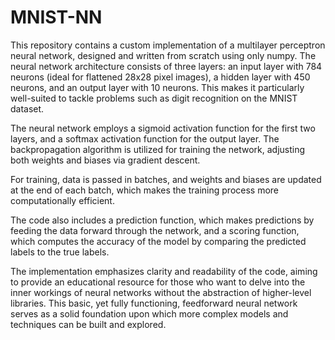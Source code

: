 # MNIST-NN

This repository contains a custom implementation of a multilayer perceptron neural network, designed and written from scratch using only numpy. The neural network architecture consists of three layers: an input layer with 784 neurons (ideal for flattened 28x28 pixel images), a hidden layer with 450 neurons, and an output layer with 10 neurons. This makes it particularly well-suited to tackle problems such as digit recognition on the MNIST dataset.

The neural network employs a sigmoid activation function for the first two layers, and a softmax activation function for the output layer. The backpropagation algorithm is utilized for training the network, adjusting both weights and biases via gradient descent.

For training, data is passed in batches, and weights and biases are updated at the end of each batch, which makes the training process more computationally efficient.

The code also includes a prediction function, which makes predictions by feeding the data forward through the network, and a scoring function, which computes the accuracy of the model by comparing the predicted labels to the true labels.

The implementation emphasizes clarity and readability of the code, aiming to provide an educational resource for those who want to delve into the inner workings of neural networks without the abstraction of higher-level libraries. This basic, yet fully functioning, feedforward neural network serves as a solid foundation upon which more complex models and techniques can be built and explored.




